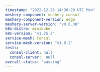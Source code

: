 ```yaml
---
timestamp: "2022-12-26 14:30:29 UTC Mon"
meshery-component: meshery-consul
meshery-component-version: edge
meshery-server-version: "v0.6.38"
k8s-distro: minikube
k8s-version: "v1.25.3"
service-mesh: Consul
service-mesh-version: "v1.0.2"
tests:
  consul-client: null
  consul-server:  null
overall-status: "passing"
---
```


